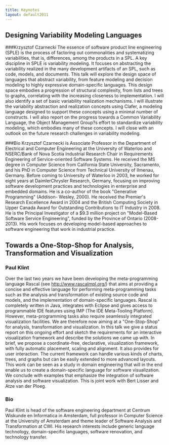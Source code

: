 ```yaml
---
title: Keynotes
layout: default2011
---
```


## Designing Variability Modeling Languages
###Krzysztof Czarnecki
The essence of software product line engineering (SPLE) is the process of factoring out commonalities and systematizing variabilities, that is, differences, among the products in a SPL. A key discipline in SPLE is variability modeling. It focuses on abstracting the variability realized in the many development artifacts of an SPL, such as code, models, and documents. This talk will explore the design space of languages that abstract variability, from feature modeling and decision modeling to highly expressive domain-specific languages. This design space embodies a progression of structural complexity, from lists and trees to graphs, correlating with the increasing closeness to implementation. I will also identify a set of basic variability realization mechanisms. I will illustrate the variability abstraction and realization concepts using Clafer, a modeling language designed to support these concepts using a minimal number of constructs. I will also report on the progress towards a Common Variability Language, the Object Management Group?s effort to standardize variability modeling, which embodies many of these concepts. I will close with an outlook on the future research challenges in variability modeling.

###Bio
Krzysztof Czarnecki is Associate Professor in the Department of Electrical and Computer Engineering at the University of Waterloo and NSERC/Bank of Nova Scotia Industrial Research Chair in Requirements Engineering of Service-oriented Software Systems. He received the MS degree in Computer Science from California State University, Sacramento, and his PhD in Computer Science from Technical University of Ilmenau, Germany. Before coming to University of Waterloo in 2003, he worked for eight years at DaimlerChrysler Research, Germany, focusing on improving software development practices and technologies in enterprise and embedded domains. He is a co-author of the book "Generative Programming" (Addison- Wesley, 2000). He received the Premier's Research Excellence Award in 2004 and the British Computing Society in Upper Canada Award for Outstanding Contributions to IT Industry in 2008. He is the Principal Investigator of a $9.3 million project on "Model-Based Software Service Engineering", funded by the Province of Ontario (2008-2013). His work focuses on developing model-based approaches to software engineering that work in industrial practice.


## Towards a One-Stop-Shop for Analysis, Transformation and Visualization
### Paul Klint

Over the last two years we have been developing the meta-programming language Rascal (see http://www.rascalmpl.org/) that aims at providing a concise and effective language for performing meta-programming tasks such as the analysis and transformation of existing source code and models, and the implementation of domain-specific languages. Rascal is completely written in Java, integrates with Eclipse and gives access to programmable IDE features using IMP (The IDE Meta-Tooling Platform). However, meta-programming tasks also require seamlessly integrated visualization facilities. We are therefore now aiming at a "One-Stop-Shop" for analysis, transformation and visualization. In this talk we give a status report on this ongoing effort and sketch the requirements for an interactive visualization framework and describe the solutions we came up with. In brief, we propose a coordinate-free, declarative, visualization framework, with fully automatic placement, scaling and alignment. It also provides for user interaction. The current framework can handle various kinds of charts, trees, and graphs but can be easily extended to more advanced layouts. This work can be seen as a study in domain engineering that will in the end enable us to create a domain-specific language for software visualization. We conclude with examples that emphasize the integration of software analysis and software visualization. This is joint work with Bert Lisser and Atze van der Ploeg.

### Bio
Paul Klint is head of the software engineering department at Centrum Wiskunde en Informatica in Amsterdam, full professor in Computer Science at the University of Amsterdam and theme leader of Software Analysis and Transformation at CWI. His research interests include generic language technology, domain-specific languages, software renovation, and technology transfer.
